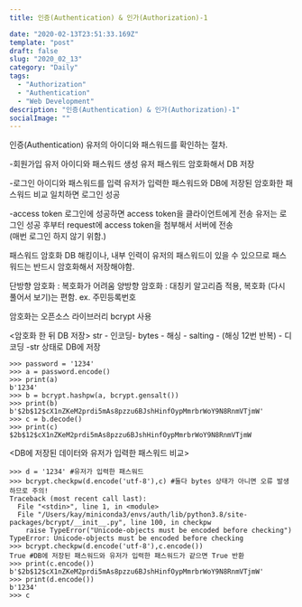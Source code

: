 ```yaml
---
title: 인증(Authentication) & 인가(Authorization)-1

date: "2020-02-13T23:51:33.169Z"
template: "post"
draft: false
slug: "2020_02_13"
category: "Daily"
tags:
  - "Authorization"
  - "Authentication"
  - "Web Development"
description: "인증(Authentication) & 인가(Authorization)-1"
socialImage: ""
---
```

인증(Authentication)
유저의 아이디와 패스워드를 확인하는 절차.

-회원가입
유저 아이디와 패스워드 생성
유저 패스워드 암호화해서 DB 저장

-로그인
아이디와 패스워드를 입력
유저가 입력한 패스워드와 DB에 저장된 암호화한 패스워드 비교
일치하면 로그인 성공

-access token
로그인에 성공하면 access token을 클라이언트에게 전송
유저는 로그인 성공 후부터 request에 access token을 첨부해서 서버에 전송
<br>(매번 로그인 하지 않기 위함.)

패스워드 암호화
DB 해킹이나, 내부 인력이 유저의 패스워드이 있을 수 있으므로 패스워드는 반드시 암호화해서 저장해야함.

단방향 암호화 : 복호화가 어려움
양방향 암호화 : 대칭키 알고리즘 적용, 복호화 (다시 풀어서 보기)는 편함.  ex. 주민등록번호

암호화는 오픈소스 라이브러리 bcrypt 사용

<암호화 한 뒤 DB 저장>
str - 인코딩- bytes - 해싱 - salting - (해싱 12번 반복) - 디코딩 -str 상태로 DB에 저장

```
>>> password = '1234'
>>> a = password.encode()
>>> print(a)
b'1234'
>>> b = bcrypt.hashpw(a, bcrypt.gensalt())
>>> print(b)
b'$2b$12$cX1nZKeM2prdi5mAs8pzzu6BJshHinfOypMmrbrWoY9N8RnmVTjmW'
>>> c = b.decode()
>>> print(c)
$2b$12$cX1nZKeM2prdi5mAs8pzzu6BJshHinfOypMmrbrWoY9N8RnmVTjmW
```
<DB에 저장된 데이터와 유저가 입력한 패스워드 비교>
```
>>> d = '1234' #유저가 입력한 패스워드
>>> bcrypt.checkpw(d.encode('utf-8'),c) #둘다 bytes 상태가 아니면 오류 발생하므로 주의!
Traceback (most recent call last):
  File "<stdin>", line 1, in <module>
  File "/Users/kay/miniconda3/envs/auth/lib/python3.8/site-packages/bcrypt/__init__.py", line 100, in checkpw
    raise TypeError("Unicode-objects must be encoded before checking")
TypeError: Unicode-objects must be encoded before checking
>>> bcrypt.checkpw(d.encode('utf-8'),c.encode())
True #DB에 저장된 패스워드와 유저가 입력한 패스워드가 같으면 True 반환
>>> print(c.encode())
b'$2b$12$cX1nZKeM2prdi5mAs8pzzu6BJshHinfOypMmrbrWoY9N8RnmVTjmW'
>>> print(d.encode())
b'1234'
>>> c
```
